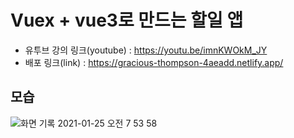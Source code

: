 # Vuex + vue3로 만드는 할일 앱
 - 유투브 강의 링크(youtube) : https://youtu.be/imnKWOkM_JY 
 - 배포 링크(link) : https://gracious-thompson-4aeadd.netlify.app/ 

## 모습
![화면 기록 2021-01-25 오전 7 53 58](https://user-images.githubusercontent.com/6982437/105646323-b22f5b80-5ee2-11eb-9002-4837526078c7.gif)
